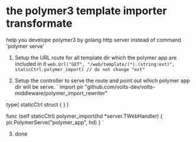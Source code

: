 # the polymer3 template importer transformate

help you develope polymer3 by golang http server instead of command 'polymer serve'

1. Setup the URL route for all template dir which the polymer app are included in it
`
	web.Url("GET", "/web/template/(*).(string:ext)", staticCtrl.polymer_import) // do not change "ext"
`

2. Setup the controller to serve the route and point out which polymer app dir will be serve.
`
import	pir "github.com/volts-dev/volts-middleware/polymer_import_rewriter"

type(
	staticCtrl struct {
	}
)

func (self staticCtrl) polymer_import(hd *server.TWebHandler) {
	pir.PolymerServe("polymer_app", hd)
}
`

3. done